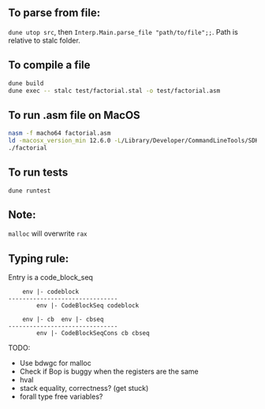 ## To parse from file:
`dune utop src`, then `Interp.Main.parse_file "path/to/file";;`. Path is relative to stalc folder.

## To compile a file
```bash
dune build
dune exec -- stalc test/factorial.stal -o test/factorial.asm
```

## To run .asm file on MacOS
```bash
nasm -f macho64 factorial.asm
ld -macosx_version_min 12.6.0 -L/Library/Developer/CommandLineTools/SDKs/MacOSX.sdk/usr/lib -lSystem -o factorial factorial.o
./factorial
```
## To run tests
```
dune runtest
```

## Note:
`malloc` will overwrite `rax`

## Typing rule:
Entry is a code_block_seq
```
    env |- codeblock
-------------------------------
        env |- CodeBlockSeq codeblock
```

```
    env |- cb  env |- cbseq
-------------------------------
        env |- CodeBlockSeqCons cb cbseq
```

TODO:
- Use bdwgc for malloc
- Check if Bop is buggy when the registers are the same
- hval
- stack equality, correctness? (get stuck)
- forall type free variables?